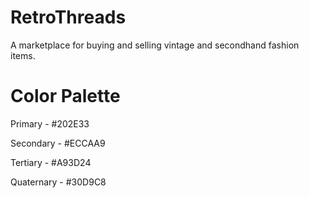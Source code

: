 # RetroThreads

A marketplace for buying and selling vintage and secondhand fashion items.

# Color Palette

Primary - #202E33

Secondary - #ECCAA9

Tertiary - #A93D24

Quaternary - #30D9C8
